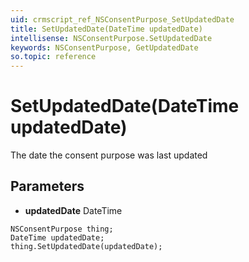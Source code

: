 ```yaml
---
uid: crmscript_ref_NSConsentPurpose_SetUpdatedDate
title: SetUpdatedDate(DateTime updatedDate)
intellisense: NSConsentPurpose.SetUpdatedDate
keywords: NSConsentPurpose, GetUpdatedDate
so.topic: reference
---
```


# SetUpdatedDate(DateTime updatedDate)

The date the consent purpose was last updated

## Parameters

* **updatedDate** DateTime

```crmscript
NSConsentPurpose thing;
DateTime updatedDate;
thing.SetUpdatedDate(updatedDate);
```

